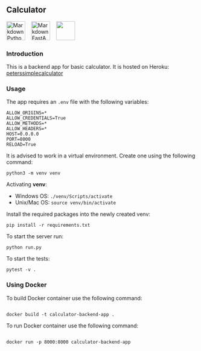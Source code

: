 ## Calculator

<img src="https://cdn3.iconfinder.com/data/icons/logos-and-brands-adobe/512/267_Python-512.png"
     alt="Markdown Python icon"
     height="50px"
/>&nbsp;&nbsp;&nbsp;
<img src="https://cdn.worldvectorlogo.com/logos/fastapi.svg"
     alt="Markdown FastAPI icon"
     height="50px"
/>&nbsp;&nbsp;&nbsp;
<img src="https://img.icons8.com/fluency/48/000000/docker.png"
     height="50px"/></span>
&nbsp;&nbsp;&nbsp;

### Introduction

This is a backend app for basic calculator.
It is hosted on Heroku: [peterssimplecalculator](https://peters-simple-calculator-fcdedf5377ff.herokuapp.com/docs)

### Usage

The app requires an `.env` file with the following variables:

```
ALLOW_ORIGINS=*
ALLOW_CREDENTIALS=True
ALLOW_METHODS=*
ALLOW_HEADERS=*
HOST=0.0.0.0
PORT=8000
RELOAD=True
```

It is advised to work in a virtual environment. Create one using the following command:

```
python3 -m venv venv
```

Activating **venv**:

- Windows OS: `./venv/Scripts/activate`
- Unix/Mac OS: `source venv/bin/activate`

Install the required packages into the newly created venv:

```
pip install -r requirements.txt
```

To start the server run:

```
python run.py
```

To start the tests:

```
pytest -v .
```

### Using Docker

To build Docker container use the following command:

```

docker build -t calculator-backend-app .

```

To run Docker container use the following command:

```

docker run -p 8000:8000 calculator-backend-app

```
